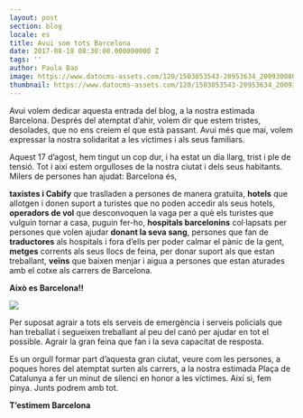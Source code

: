 ```yaml
---
layout: post
section: blog
locale: es
title: Avui som tots Barcelona
date: 2017-08-18 08:30:00.000000000 Z
tags: ''
author: Paula Bao
image: https://www.datocms-assets.com/120/1503053543-20953634_2009300809314560_5404994301322575888_n.jpg?ch=DPR%2CWidth&auto=format&w=1024&fm=pjpg&auto=compress%2Cenhance
thumbnail: https://www.datocms-assets.com/120/1503053543-20953634_2009300809314560_5404994301322575888_n.jpg?ch=DPR%2CWidth&auto=format&w=105&fm=pjpg&auto=compress%2Cenhance
---
```


Avui volem dedicar aquesta entrada del blog, a la nostra estimada Barcelona. Després del atemptat d’ahir, volem dir que estem tristes, desolades, que no ens creiem el que està passant. Avui més que mai, volem expressar la nostra solidaritat a les víctimes i als seus familiars.

Aquest 17 d’agost, hem tingut un cop dur, i ha estat un dia llarg, trist i ple de tensió. Tot i així estem orgulloses de la nostra ciutat i dels seus habitants. Milers de persones han ajudat: 
Barcelona és, 

<!--more-->

**taxistes i Cabify** que traslladen a persones de manera gratuïta, **hotels** que allotgen i donen suport a turistes que no poden accedir als seus hotels, **operadors de vol** que desconvoquen la vaga per a què els turistes que vulguin tornar a casa, puguin fer-ho, **hospitals barcelonins** col·lapsats per persones que volen ajudar **donant la seva sang**, persones que fan de **traductores** als hospitals i fora d’ells per poder calmar el pànic de la gent, **metges** corrents als seus llocs de feina, per donar suport als que estan treballant, **veïns** que baixen menjar i aigua a persones que estan aturades amb el cotxe als carrers de Barcelona. 

**Això es Barcelona!!**

![](https://www.datocms-assets.com/120/1503053577-img_20170818_124702.png?ch=DPR%2CWidth&auto=format)

Per suposat agrair a tots els serveis de emergència i serveis policials que han treballat i segueixen treballant al peu del canó per ajudar en tot el possible.  Agrair la gran feina que fan i la seva capacitat de resposta.

Es un orgull formar part d’aquesta gran ciutat, veure com les persones, a poques hores del atemptat surten als carrers, a la nostra estimada Plaça de Catalunya a fer un minut de silenci en honor a les víctimes. Així si, fem pinya. Junts podrem amb tot. 

**T’estimem Barcelona** 

